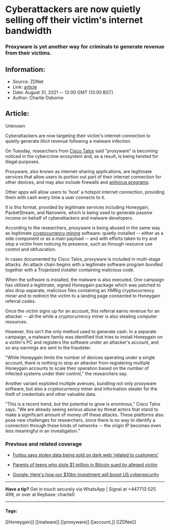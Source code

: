 # Cyberattackers are now quietly selling off their victim's internet bandwidth
### Proxyware is yet another way for criminals to generate revenue from their victims.

## Information:
+ Source: ZDNet
+ Link: [article](https://www.zdnet.com/article/cyberattackers-are-now-quietly-selling-off-their-victims-internet-bandwidth/)
+ Date: August 31, 2021 -- 12:00 GMT (13:00 BST)
+ Author: Charlie Osborne


## Article:
Unknown

Cyberattackers are now targeting their victim's internet connection to quietly generate illicit revenue following a malware infection. 


On Tuesday, researchers from [Cisco Talos](https://blog.talosintelligence.com/2021/08/proxyware-abuse.html) said "proxyware" is becoming noticed in the cybercrime ecosystem and, as a result, is being twisted for illegal purposes.  

Proxyware, also known as internet-sharing applications, are legitimate services that allow users to portion out part of their internet connection for other devices, and may also include firewalls and [antivirus programs](https://www.zdnet.com/article/antivirus-software-explained/).  

Other apps will allow users to 'host' a hotspot internet connection, providing them with cash every time a user connects to it.  

It is this format, provided by legitimate services including Honeygain, PacketStream, and Nanowire, which is being used to generate passive income on behalf of cyberattackers and malware developers.  

According to the researchers, proxyware is being abused in the same way as legitimate [cryptocurrency mining](https://www.zdnet.com/article/170-android-cryptocurrency-mining-scam-apps-have-stolen-350000-from-users/) software: quietly installed -- either as a side component or as a main payload -- and with efforts taken to try and stop a victim from noticing its presence, such as through resource use control and obfuscation.  

In cases documented by Cisco Talos, proxyware is included in multi-stage attacks. An attack chain begins with a legitimate software program bundled together with a Trojanized installer containing malicious code. 






When the software is installed, the malware is also executed. One campaign has utilized a legitimate, signed Honeygain package which was patched to also drop separate, malicious files containing an XMRig cryptocurrency miner and to redirect the victim to a landing page connected to Honeygain referral codes.  

Once the victim signs up for an account, this referral earns revenue for an attacker -- all the while a cryptocurrency miner is also stealing computer resources.  

However, this isn't the only method used to generate cash. In a separate campaign, a malware family was identified that tries to install Honeygain on a victim's PC and registers the software under an attacker's account, and so any earnings are sent to the fraudster.  

"While Honeygain limits the number of devices operating under a single account, there is nothing to stop an attacker from registering multiple Honeygain accounts to scale their operation based on the number of infected systems under their control," the researchers say.  

Another variant exploited multiple avenues, bundling not only proxyware software, but also a cryptocurrency miner and information stealer for the theft of credentials and other valuable data.  

"This is a recent trend, but the potential to grow is enormous," Cisco Talos says. "We are already seeing serious abuse by threat actors that stand to make a significant amount of money off these attacks. These platforms also pose new challenges for researchers, since there is no way to identify a connection through these kinds of networks -- the origin IP becomes even less meaningful in an investigation." 

###  Previous and related coverage

* [Fujitsu says stolen data being sold on dark web 'related to customers'](https://www.zdnet.com/article/fujitsu-says-stolen-data-being-sold-on-dark-web-related-to-customers/)  

* [Parents of teens who stole $1 million in Bitcoin sued by alleged victim](https://www.zdnet.com/article/parents-of-teens-who-stole-1-million-in-bitcoin-sued-by-alleged-victim/)  

* [Google: Here's how our $10bn investment will boost US cybersecurity](https://www.zdnet.com/article/software-supply-chain-security-google-touts-its-10bn-investment-and-zero-trust-work/)  




---

**Have a tip?** Get in touch securely via WhatsApp | Signal at +447713 025 499, or over at Keybase: charlie0



---





#### Tags:
[[Honeygain]] [[malware]] [[proxyware]] [[account,]] [[ZDNet]]
